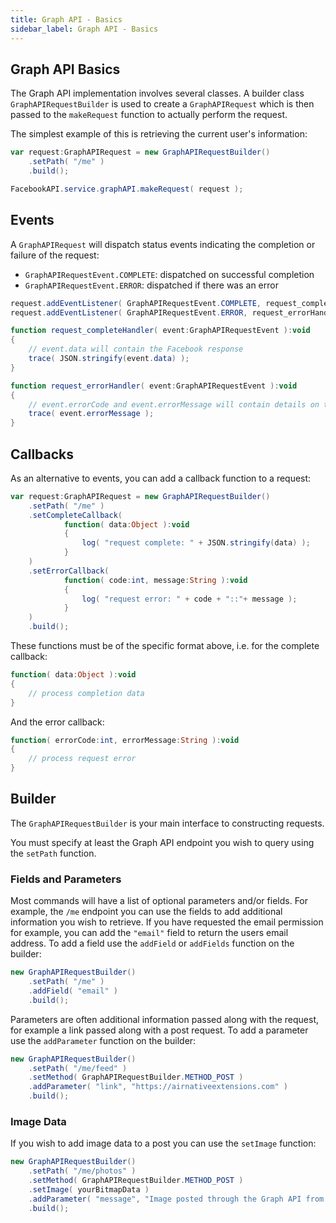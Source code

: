 ```yaml
---
title: Graph API - Basics
sidebar_label: Graph API - Basics
---
```


## Graph API Basics

The Graph API implementation involves several classes. A builder class `GraphAPIRequestBuilder`
is used to create a `GraphAPIRequest` which is then passed to the `makeRequest` function
to actually perform the request.

The simplest example of this is retrieving the current user's information:

```actionscript
var request:GraphAPIRequest = new GraphAPIRequestBuilder()
	.setPath( "/me" )
	.build();

FacebookAPI.service.graphAPI.makeRequest( request );
```

## Events

A `GraphAPIRequest` will dispatch status events indicating the completion or failure of the 
request:

- `GraphAPIRequestEvent.COMPLETE`: dispatched on successful completion
- `GraphAPIRequestEvent.ERROR`: dispatched if there was an error

```actionscript
request.addEventListener( GraphAPIRequestEvent.COMPLETE, request_completeHandler );
request.addEventListener( GraphAPIRequestEvent.ERROR, request_errorHandler );
```

```actionscript
function request_completeHandler( event:GraphAPIRequestEvent ):void 
{
	// event.data will contain the Facebook response
	trace( JSON.stringify(event.data) );
}

function request_errorHandler( event:GraphAPIRequestEvent ):void 
{
	// event.errorCode and event.errorMessage will contain details on the error
	trace( event.errorMessage );
}
```


## Callbacks

As an alternative to events, you can add a callback function to a request:

```actionscript
var request:GraphAPIRequest = new GraphAPIRequestBuilder()
	.setPath( "/me" )
	.setCompleteCallback(
			function( data:Object ):void 
			{
				log( "request complete: " + JSON.stringify(data) );
			}
	)
	.setErrorCallback(
			function( code:int, message:String ):void 
			{
				log( "request error: " + code + "::"+ message );
			}
	)
	.build();
```

These functions must be of the specific format above, i.e. for the complete callback:

```actionscript
function( data:Object ):void 
{
	// process completion data
}
```

And the error callback:

```actionscript
function( errorCode:int, errorMessage:String ):void 
{
	// process request error
}
```


## Builder

The `GraphAPIRequestBuilder` is your main interface to constructing requests.

You must specify at least the Graph API endpoint you wish to query using the `setPath` function.


### Fields and Parameters

Most commands will have a list of optional parameters and/or fields. For example, the `/me` 
endpoint you can use the fields to add additional information you wish to retrieve. If you
have requested the email permission for example, you can add the `"email"` field to return the 
users email address. To add a field use the `addField` or `addFields` function on the builder:

```actionscript
new GraphAPIRequestBuilder()
	.setPath( "/me" )
	.addField( "email" )
	.build();
```


Parameters are often additional information passed along with the request, for example a 
link passed along with a post request. To add a parameter use the `addParameter` function 
on the builder:

```actionscript
new GraphAPIRequestBuilder()
	.setPath( "/me/feed" )
	.setMethod( GraphAPIRequestBuilder.METHOD_POST )
	.addParameter( "link", "https://airnativeextensions.com" )
	.build();
```


### Image Data

If you wish to add image data to a post you can use the `setImage` function:

```actionscript
new GraphAPIRequestBuilder()
	.setPath( "/me/photos" )
	.setMethod( GraphAPIRequestBuilder.METHOD_POST )
	.setImage( yourBitmapData )
	.addParameter( "message", "Image posted through the Graph API from the Facebook API ANE" )
	.build();
```


